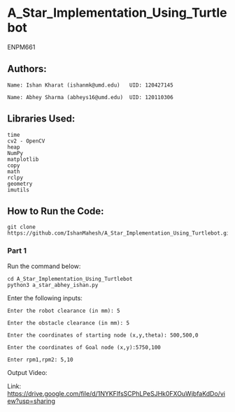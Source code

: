 # A_Star_Implementation_Using_Turtlebot
ENPM661


## Authors:

    Name: Ishan Kharat (ishanmk@umd.edu)   UID: 120427145

    Name: Abhey Sharma (abheys16@umd.edu)  UID: 120110306




## Libraries Used:

    time
    cv2 - OpenCV
    heap
    NumPy
    matplotlib
    copy
    math
    rclpy
    geometry
    imutils
    



## How to Run the Code:

    git clone https://github.com/IshanMahesh/A_Star_Implementation_Using_Turtlebot.git

### Part 1

Run the command below:

    cd A_Star_Implementation_Using_Turtlebot
    python3 a_star_abhey_ishan.py

Enter the following inputs:
    
    Enter the robot clearance (in mm): 5
    
    Enter the obstacle clearance (in mm): 5
    
    Enter the coordinates of starting node (x,y,theta): 500,500,0
    
    Enter the coordinates of Goal node (x,y):5750,100
    
    Enter rpm1,rpm2: 5,10

Output Video:

Link: https://drive.google.com/file/d/1NYKFlfsSCPhLPeSJHk0FXOuWjbfaKdDo/view?usp=sharing


    
